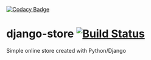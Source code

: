 [![Codacy Badge](https://api.codacy.com/project/badge/Grade/042bb2f744884d00961e6dcbecd915f6)](https://www.codacy.com/app/martinstastny/django-simple-eccomerce?utm_source=github.com&utm_medium=referral&utm_content=martinstastny/django-simple-eccomerce&utm_campaign=badger)
# django-store [![Build Status](https://travis-ci.org/martinstastny/django-simple-eccomerce.svg?branch=master)](https://travis-ci.org/martinstastny/django-simple-eccomerce)
Simple online store created with Python/Django 


